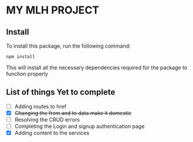 # MY MLH PROJECT

## Install
To install this package, run the following command:

`npm install`

This will install all the necessary dependencies required for the package to function properly

## List of things Yet to complete

- [ ] Adding routes to href
- [X] ~~Changing the from and to data make it domestic~~
- [ ] Resolving the CRUD errors
- [ ] Completing the Login and signup authentication page
- [X] Adding content to the services
